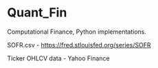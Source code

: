 # Quant_Fin
Computational Finance, Python implementations.


SOFR.csv - https://fred.stlouisfed.org/series/SOFR



Ticker OHLCV data - Yahoo Finance
